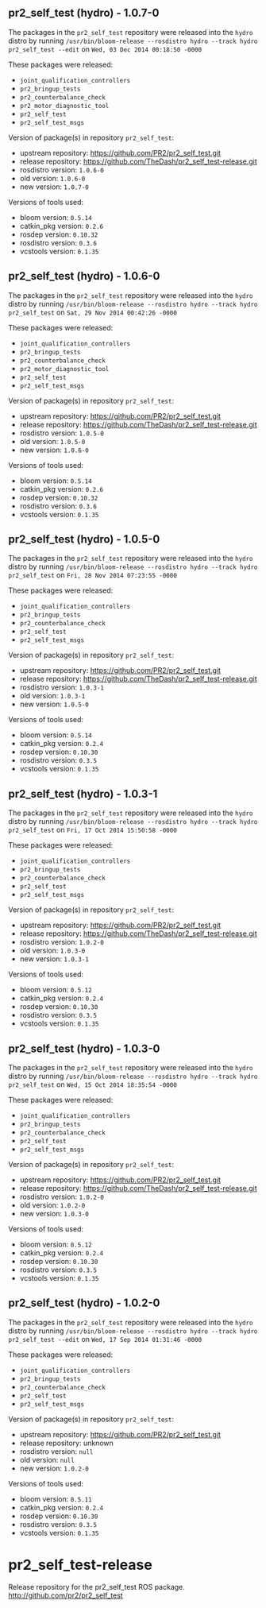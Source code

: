 ## pr2_self_test (hydro) - 1.0.7-0

The packages in the `pr2_self_test` repository were released into the `hydro` distro by running `/usr/bin/bloom-release --rosdistro hydro --track hydro pr2_self_test --edit` on `Wed, 03 Dec 2014 00:18:50 -0000`

These packages were released:
- `joint_qualification_controllers`
- `pr2_bringup_tests`
- `pr2_counterbalance_check`
- `pr2_motor_diagnostic_tool`
- `pr2_self_test`
- `pr2_self_test_msgs`

Version of package(s) in repository `pr2_self_test`:
- upstream repository: https://github.com/PR2/pr2_self_test.git
- release repository: https://github.com/TheDash/pr2_self_test-release.git
- rosdistro version: `1.0.6-0`
- old version: `1.0.6-0`
- new version: `1.0.7-0`

Versions of tools used:
- bloom version: `0.5.14`
- catkin_pkg version: `0.2.6`
- rosdep version: `0.10.32`
- rosdistro version: `0.3.6`
- vcstools version: `0.1.35`


## pr2_self_test (hydro) - 1.0.6-0

The packages in the `pr2_self_test` repository were released into the `hydro` distro by running `/usr/bin/bloom-release --rosdistro hydro --track hydro pr2_self_test` on `Sat, 29 Nov 2014 00:42:26 -0000`

These packages were released:
- `joint_qualification_controllers`
- `pr2_bringup_tests`
- `pr2_counterbalance_check`
- `pr2_motor_diagnostic_tool`
- `pr2_self_test`
- `pr2_self_test_msgs`

Version of package(s) in repository `pr2_self_test`:
- upstream repository: https://github.com/PR2/pr2_self_test.git
- release repository: https://github.com/TheDash/pr2_self_test-release.git
- rosdistro version: `1.0.5-0`
- old version: `1.0.5-0`
- new version: `1.0.6-0`

Versions of tools used:
- bloom version: `0.5.14`
- catkin_pkg version: `0.2.6`
- rosdep version: `0.10.32`
- rosdistro version: `0.3.6`
- vcstools version: `0.1.35`


## pr2_self_test (hydro) - 1.0.5-0

The packages in the `pr2_self_test` repository were released into the `hydro` distro by running `/usr/bin/bloom-release --rosdistro hydro --track hydro pr2_self_test` on `Fri, 28 Nov 2014 07:23:55 -0000`

These packages were released:
- `joint_qualification_controllers`
- `pr2_bringup_tests`
- `pr2_counterbalance_check`
- `pr2_self_test`
- `pr2_self_test_msgs`

Version of package(s) in repository `pr2_self_test`:
- upstream repository: https://github.com/PR2/pr2_self_test.git
- release repository: https://github.com/TheDash/pr2_self_test-release.git
- rosdistro version: `1.0.3-1`
- old version: `1.0.3-1`
- new version: `1.0.5-0`

Versions of tools used:
- bloom version: `0.5.14`
- catkin_pkg version: `0.2.4`
- rosdep version: `0.10.30`
- rosdistro version: `0.3.5`
- vcstools version: `0.1.35`


## pr2_self_test (hydro) - 1.0.3-1

The packages in the `pr2_self_test` repository were released into the `hydro` distro by running `/usr/bin/bloom-release --rosdistro hydro --track hydro pr2_self_test` on `Fri, 17 Oct 2014 15:50:58 -0000`

These packages were released:
- `joint_qualification_controllers`
- `pr2_bringup_tests`
- `pr2_counterbalance_check`
- `pr2_self_test`
- `pr2_self_test_msgs`

Version of package(s) in repository `pr2_self_test`:
- upstream repository: https://github.com/PR2/pr2_self_test.git
- release repository: https://github.com/TheDash/pr2_self_test-release.git
- rosdistro version: `1.0.2-0`
- old version: `1.0.3-0`
- new version: `1.0.3-1`

Versions of tools used:
- bloom version: `0.5.12`
- catkin_pkg version: `0.2.4`
- rosdep version: `0.10.30`
- rosdistro version: `0.3.5`
- vcstools version: `0.1.35`


## pr2_self_test (hydro) - 1.0.3-0

The packages in the `pr2_self_test` repository were released into the `hydro` distro by running `/usr/bin/bloom-release --rosdistro hydro --track hydro pr2_self_test` on `Wed, 15 Oct 2014 18:35:54 -0000`

These packages were released:
- `joint_qualification_controllers`
- `pr2_bringup_tests`
- `pr2_counterbalance_check`
- `pr2_self_test`
- `pr2_self_test_msgs`

Version of package(s) in repository `pr2_self_test`:
- upstream repository: https://github.com/PR2/pr2_self_test.git
- release repository: https://github.com/TheDash/pr2_self_test-release.git
- rosdistro version: `1.0.2-0`
- old version: `1.0.2-0`
- new version: `1.0.3-0`

Versions of tools used:
- bloom version: `0.5.12`
- catkin_pkg version: `0.2.4`
- rosdep version: `0.10.30`
- rosdistro version: `0.3.5`
- vcstools version: `0.1.35`


## pr2_self_test (hydro) - 1.0.2-0

The packages in the `pr2_self_test` repository were released into the `hydro` distro by running `/usr/bin/bloom-release --rosdistro hydro --track hydro pr2_self_test --edit` on `Wed, 17 Sep 2014 01:31:46 -0000`

These packages were released:
- `joint_qualification_controllers`
- `pr2_bringup_tests`
- `pr2_counterbalance_check`
- `pr2_self_test`
- `pr2_self_test_msgs`

Version of package(s) in repository `pr2_self_test`:
- upstream repository: https://github.com/PR2/pr2_self_test.git
- release repository: unknown
- rosdistro version: `null`
- old version: `null`
- new version: `1.0.2-0`

Versions of tools used:
- bloom version: `0.5.11`
- catkin_pkg version: `0.2.4`
- rosdep version: `0.10.30`
- rosdistro version: `0.3.5`
- vcstools version: `0.1.35`


pr2_self_test-release
=====================

Release repository for the pr2_self_test ROS package. http://github.com/pr2/pr2_self_test
